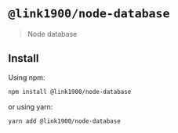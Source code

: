 # `@link1900/node-database`

> Node database

## Install

Using npm:

```sh
npm install @link1900/node-database
```

or using yarn:

```sh
yarn add @link1900/node-database
```
